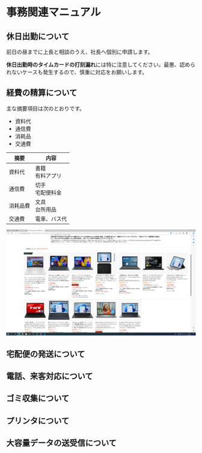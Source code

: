 # 事務関連マニュアル
## 休日出勤について
前日の昼までに上長と相談のうえ、社長へ個別に申請します。

**休日出勤時のタイムカードの打刻漏れ**には特に注意してください。最悪、認められないケースも発生するので、慎重に対応をお願いします。

## 経費の精算について
主な摘要項目は次のとおりです。
- 資料代
- 通信費
- 消耗品
- 交通費

|摘要  |内容
|--|--
|資料代 |書籍<br>有料アプリ
|通信費  |切手<br>宅配便料金
|消耗品費 |文具<br>台所用品
|交通費 |電車、バス代

![amazon](img/amazon_page.png)

## 宅配便の発送について
## 電話、来客対応について
## ゴミ収集について
## プリンタについて
## 大容量データの送受信について

